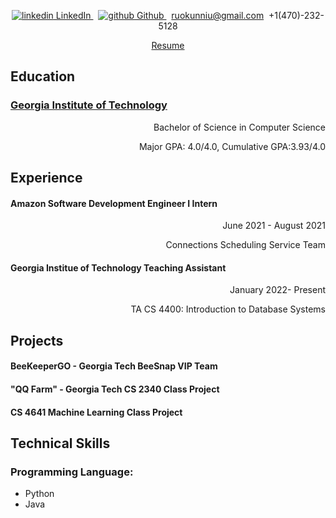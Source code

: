 <p align="center">
  <a href="https://www.linkedin.com/in/ruokun-tommy-niu-128466155/" rel="nofollow noreferrer">
    <img src="https://i.stack.imgur.com/gVE0j.png" alt="linkedin"> LinkedIn
  </a>  &nbsp; 
  <a href="https://github.com/ruokun-niu" rel="nofollow noreferrer">
    <img src="https://i.stack.imgur.com/tskMh.png" alt="github"> Github
  </a> &nbsp; 
  <a href="mailto:ruokunniu@gmail.com"> ruokunniu@gmail.com</a>&nbsp; 
  <a> +1(470)-232-5128</a>
</p>
<p align="center">
  <a href="https://docs.google.com/document/d/1HJE0xTveqWmqw4mJF9t5O-lvo6kY5nFg/edit?usp=sharing&ouid=103540195109809190817&rtpof=true&sd=true"> Resume </a> 
</p>

## Education
<h3> <a href="https://ruokun-niu.github.io/education"> Georgia Institute of Technology </a></h3>
<p align="right">Bachelor of Science in Computer Science</p>
<p align="right">Major GPA: 4.0/4.0, Cumulative GPA:3.93/4.0 </p>


## Experience
#### Amazon Software Development Engineer I Intern
<p align="right">June 2021 - August 2021 </p>
<p align="right">Connections Scheduling Service Team</p>

#### Georgia Institue of Technology Teaching Assistant
<p align="right">January 2022- Present</p>
<p align="right">TA CS 4400: Introduction to Database Systems</p>

## Projects
#### BeeKeeperGO - Georgia Tech BeeSnap VIP Team

#### "QQ Farm" - Georgia Tech CS 2340 Class Project

#### CS 4641 Machine Learning Class Project





## Technical Skills 
### Programming Language:
<ul>
 <li>Python</li>
 <li>Java</li>
</ul>

